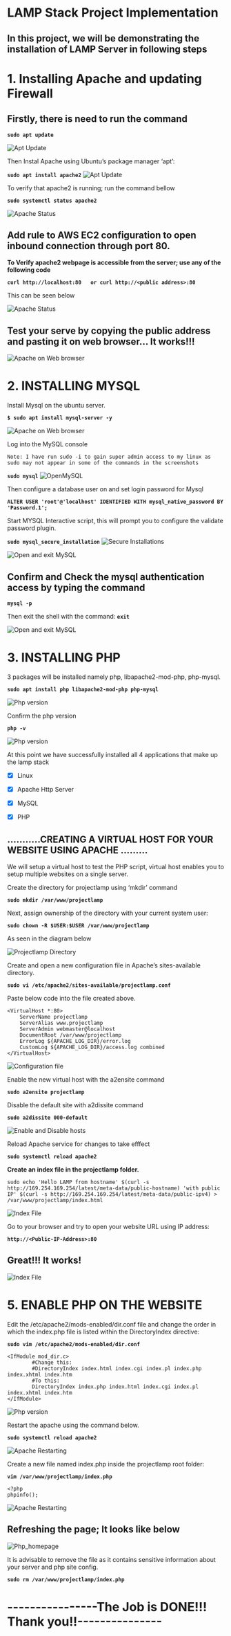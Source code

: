 # LAMP Stack Project Implementation

## In this project, we will be demonstrating the installation of LAMP Server in following steps

# 1. Installing Apache and updating Firewall

## Firstly, there is need to run the command

**`sudo apt update`** 

![Apt Update](./img/1a_sudo_apt_update.png)


Then Instal Apache using Ubuntu’s package manager ‘apt’:

**`sudo apt install apache2`**
![Apt Update](./img/1b_install_appache.png)

To verify that apache2 is running; run the command bellow

**`sudo systemctl status apache2`**

![Apache Status](./img/1_apache2-Status.png)

## Add rule to AWS EC2 configuration to open inbound connection through port 80. 

**To Verify apache2 webpage is accessible from the server; use any of the following code**

**`curl http://localhost:80  
or curl http://<public address>:80`**

This can be seen below

![Apache Status](./img/curl_view.png)


## Test your serve by copying the public address and pasting it on web browser... It works!!!

![Apache on Web browser](./img/3_check-apache-on-webbrowser.png)


# 2. INSTALLING MYSQL

Install Mysql on the ubuntu server.

 **`$ sudo apt install mysql-server -y`**

![Apache on Web browser](./img/8_install-mysql.png)

Log into the MySQL console


```Note: I have run sudo -i to gain super admin access to my linux as sudo may not appear in some of the commands in the screenshots```

**`sudo mysql`**
![OpenMySQL](./img/9_mysql-command-view.png)


Then configure a database user on and set login password for Mysql

**`ALTER USER 'root'@'localhost' IDENTIFIED WITH mysql_native_password BY 'Password.1';`**




Start MYSQL Interactive script, this will prompt you to configure the validate password plugin.

**`sudo mysql_secure_installation`**
![Secure Installations](./img/13a_secure-installation.png)

![Open and exit MySQL](./img/13b_secure-installation.png)


## Confirm and Check the mysql authentication access by typing the command 

**`mysql -p`**

Then exit the shell with the command:  **`exit`**

![Open and exit MySQL](./img/14_check-mysql-access.png)

# 3. INSTALLING PHP


3 packages will be installed namely php, libapache2-mod-php, php-mysql. 

**`sudo apt install php libapache2-mod-php php-mysql`**

![Php version](./img/15_install-php.png)

Confirm the php version

**`php -v`**

![Php version](./img/5_php-version-installed.png)

At this point we have successfully installed all 4 applications that make up the lamp stack

- [x] Linux
- [x] Apache Http Server
- [x] MySQL
- [x] PHP



##  ...........CREATING A VIRTUAL HOST FOR YOUR WEBSITE USING APACHE .........

We will setup a virtual host to test the PHP script, virtual host enables you to setup multiple websites on a single server.

Create the directory for projectlamp using ‘mkdir’ command

**`sudo mkdir /var/www/projectlamp`**

Next, assign ownership of the directory with your current system user:

**`sudo chown -R $USER:$USER /var/www/projectlamp`**

As seen in the diagram below

![Projectlamp Directory](./img/19_mkdir-file-projectlamp.png)

Create and open a new configuration file in Apache’s sites-available directory.

**`sudo vi /etc/apache2/sites-available/projectlamp.conf`**

Paste below code into the file created above.
```
<VirtualHost *:80>
    ServerName projectlamp
    ServerAlias www.projectlamp 
    ServerAdmin webmaster@localhost
    DocumentRoot /var/www/projectlamp
    ErrorLog ${APACHE_LOG_DIR}/error.log
    CustomLog ${APACHE_LOG_DIR}/access.log combined
</VirtualHost>
```
![Configuration file](./img/20_create-file.png)


Enable the new virtual host with the a2ensite command 

**`sudo a2ensite projectlamp`**

Disable the default site with a2dissite command

**`sudo a2dissite 000-default`**

![Enable and Disable hosts](./img/21_enable-and-disable.png)

Reload Apache service for changes to take efffect

**`sudo systemctl reload apache2`**

**Create an index file in the projectlamp folder.**

```
sudo echo 'Hello LAMP from hostname' $(curl -s http://169.254.169.254/latest/meta-data/public-hostname) 'with public IP' $(curl -s http://169.254.169.254/latest/meta-data/public-ipv4) > /var/www/projectlamp/index.html

```

![Index File](./img/22.png)

Go to your browser and try to open your website URL using IP address:

**`http://<Public-IP-Address>:80`** 

## Great!!! It works!
![Index File](./img/23.png)

# 5. ENABLE PHP ON THE WEBSITE

Edit the /etc/apache2/mods-enabled/dir.conf file and change the order in which the index.php file is listed within the DirectoryIndex directive:

**`sudo vim /etc/apache2/mods-enabled/dir.conf`**

```
<IfModule mod_dir.c>
        #Change this:
        #DirectoryIndex index.html index.cgi index.pl index.php index.xhtml index.htm
        #To this:
        DirectoryIndex index.php index.html index.cgi index.pl index.xhtml index.htm
</IfModule>
```
![Php version](./img/16_edit-index-file.png)


Restart the apache using the command below.

**`sudo systemctl reload apache2`**

![Apache Restarting](./img/17_restart-apache.png)

Create a new file named index.php inside the projectlamp root folder:

**`vim /var/www/projectlamp/index.php`**

```
<?php
phpinfo();

```
![Apache Restarting](./img/24_insert-into-index-php.png)

## Refreshing the page; It looks like below

![Php_homepage](./img/25_final-page.png)

It is advisable to remove the file as it contains sensitive information about your server and php site config.

**`sudo rm /var/www/projectlamp/index.php`**

# **----------------The Job is DONE!!! Thank you!!---------------**

